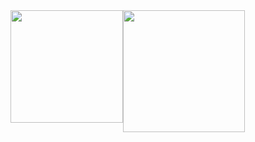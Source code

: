 <!--
**thalitagq/thalitagq** is a ✨ _special_ ✨ repository because its `README.md` (this file) appears on your GitHub profile.

Here are some ideas to get you started:

- 🔭 I’m currently working on ...
- 🌱 I’m currently learning ...
- 👯 I’m looking to collaborate on ...
- 🤔 I’m looking for help with ...
- 💬 Ask me about ...
- 📫 How to reach me: ...
- 😄 Pronouns: ...
- ⚡ Fun fact: ...
-->
<div style="display: flex">
  <img height="180em" src="https://github-readme-stats.vercel.app/api?username=thalitagq&title_color=00BFFF&bg_color=001727&text_color=00fa9a&icon_color=F1F227&show_icons=true&hide_border=true">
  <img height="180em" style="height: 195px" src="https://github-readme-stats.vercel.app/api/top-langs/?username=thalitagq&title_color=00BFFF&bg_color=001727&text_color=00fa9a&icon_color=F1F227&show_icons=true&hide_border=true&layout=compact"/>
</div>
